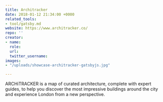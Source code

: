 ```yaml
---
title: Architracker
date: 2018-01-12 21:34:00 +0000
related_tools:
- tool/gatsby.md
website: https://www.architracker.co/
repo: ''
creator:
- name: 
  role: 
  url: 
  twitter_username: 
images:
- "/uploads/showcase-architracker-gatsbyjs.jpg"

---
```

ARCHiTRACKER is a map of curated architecture, complete with expert guides, to help you discover the most impressive buildings around the city and experience London from a new perspective.

